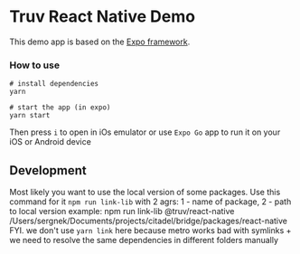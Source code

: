 # Truv React Native Demo

This demo app is based on the [Expo framework](https://docs.expo.dev).

### How to use

```
# install dependencies
yarn

# start the app (in expo)
yarn start

```

Then press `i` to open in iOs emulator or use `Expo Go` app to run it on your iOS or Android device

## Development
Most likely you want to use the local version of some packages. 
Use this command for it `npm run link-lib` with 2 agrs: 1 - name of package, 2 - path to local version
example: npm run link-lib @truv/react-native /Users/sergnek/Documents/projects/citadel/bridge/packages/react-native
FYI. we don't use `yarn link` here because metro works bad with symlinks + we need to resolve the same dependencies in different folders manually
